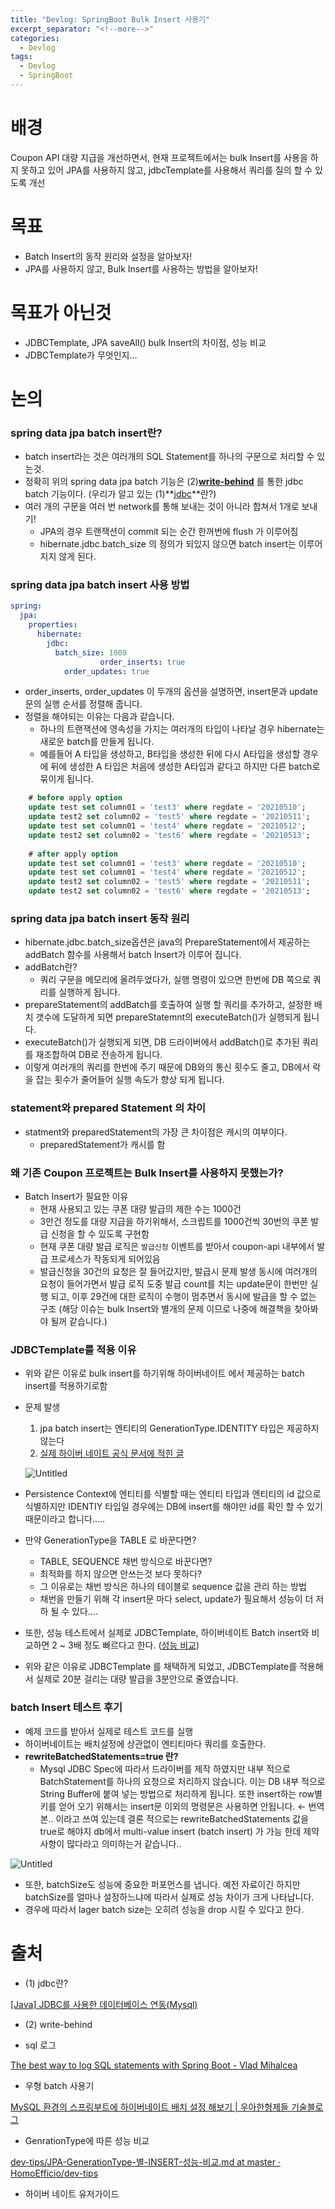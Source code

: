 ```yaml
---
title: "Devlog: SpringBoot Bulk Insert 사용기"
excerpt_separator: "<!--more-->"
categories:
  - Devlog
tags:
  - Devlog
  - SpringBoot
---
```


# 배경

 Coupon API 대량 지급을 개선하면서, 현재 프로젝트에서는 bulk Insert를 사용을 하지 못하고 있어 JPA를 사용하지 않고, jdbcTemplate를 사용해서 쿼리를 질의 할 수 있도록 개선

# 목표

- Batch Insert의 동작 원리와 설정을 알아보자!
- JPA를 사용하지 않고, Bulk Insert를 사용하는 방법을 알아보자!

# 목표가 아닌것

- JDBCTemplate, JPA saveAll() bulk Insert의 차이점, 성능 비교
- JDBCTemplate가 무엇인지…

# 논의

### spring data jpa batch insert란?

- batch insert라는 것은 여러개의 SQL Statement를 하나의 구문으로 처리할 수 있는것.
- 정확히 위의 spring data jpa batch 기능은 (2)**[write-behind](https://www.blog.ecsimsw.com/entry/JPA-%EC%98%81%EC%86%8D%EC%84%B1-%EC%BB%A8%ED%85%8D%EC%8A%A4%ED%8A%B8-1%EC%B0%A8-%EC%BA%90%EC%8B%9C-%EC%93%B0%EA%B8%B0-%EC%A7%80%EC%97%B0)** 를 통한 jdbc batch 기능이다. (우리가 알고 있는 (1)**[jdbc](https://devlog-wjdrbs96.tistory.com/139)**란?)
- 여러 개의 구문을 여러 번 network를 통해 보내는 것이 아니라 합쳐서 1개로 보내기!
    - JPA의 경우 트랜잭션이 commit 되는 순간 한꺼번에 flush 가 이루어짐
    - hibernate.jdbc.batch_size 의 정의가 되있지 않으면 batch insert는 이루어지지 않게 된다.

### spring data jpa batch insert 사용 방법

```yaml
spring:
  jpa:
    properties:
      hibernate:
        jdbc:
          batch_size: 1000
					order_inserts: true
	        order_updates: true
```

- order_inserts, order_updates 이 두개의 옵션을 설명하면, insert문과 update문의 실행 순서를 정렬해 줍니다.
- 정렬을 해야되는 이유는 다음과 같습니다.
  - 하나의 트랜잭션에 영속성을 가지는 여러개의 타입이 나타날 경우 hibernate는 새로운 batch를 만들게 됩니다.
  - 예를들어 A 타입을 생성하고, B타입을 생성한 뒤에 다시 A타입을 생성할 경우에 뒤에 생성한 A 타입은 처음에 생성한 A타입과 같다고 하지만 다른 batch로 묶이게 됩니다.

```sql
    # before apply option
    update test set column01 = 'test3' where regdate = '20210510';
    update test2 set column02 = 'test5' where regdate = '20210511';
    update test set column01 = 'test4' where regdate = '20210512';
    update test2 set column02 = 'test6' where regdate = '20210513';
    
    # after apply option
    update test set column01 = 'test3' where regdate = '20210510';
    update test set column01 = 'test4' where regdate = '20210512';
    update test2 set column02 = 'test5' where regdate = '20210511';
    update test2 set column02 = 'test6' where regdate = '20210513';
```

### spring data jpa batch insert 동작 원리

- hibernate.jdbc.batch_size옵션은 java의 PrepareStatement에서 제공하는 addBatch 함수를 사용해서 batch Insert가 이루어 집니다.
- addBatch란?
  - 쿼리 구문을 메모리에 올려두었다가, 실행 명령이 있으면 한번에 DB 쪽으로 쿼리를 실행하게 됩니다.
- prepareStatement의 addBatch를 호출하여 실행 할 쿼리를 추가하고, 설정한 배치 갯수에 도달하게 되면 prepareStatemnt의 executeBatch()가 실행되게 됩니다.
- executeBatch()가 실행되게 되면, DB 드라이버에서 addBatch()로 추가된 쿼리를 재조합하여 DB로 전송하게 됩니다.
- 이렇게 여러개의 쿼리를 한번에 주기 때문에 DB와의 통신 횟수도 줄고, DB에서 락을 잡는 횟수가 줄어들어 실행 속도가 향상 되게 됩니다.



### statement와 prepared Statement 의 차이

- statment와 preparedStatement의 가장 큰 차이점은 캐시의 여부이다.
  - preparedStatement가 캐시를 함

### 왜 기존 Coupon 프로젝트는 Bulk Insert를 사용하지 못했는가?

- Batch Insert가 필요한 이유
  - 현재 사용되고 있는 쿠폰 대량 발급의 제한 수는 1000건
  - 3만건 정도를 대량 지급을 하기위해서, 스크립트를 1000건씩 30번의 쿠폰 발급 신청을 할 수 있도록 구현함
  - 현재 쿠폰 대량 발급 로직은 `발급신청` 이벤트를 받아서 coupon-api 내부에서 발급 프로세스가 작동되게 되어있음
  - 발급신청을 30건의 요청은 잘 들어갔지만, 발급시 문제 발생 동시에 여러개의 요청이 들어가면서 발급 로직 도중 발급 count를 치는 update문이 한번만 실행 되고, 이후 29건에 대한 로직이 수행이 멈추면서 동시에 발급을 할 수 없는 구조 (해당 이슈는 bulk Insert와 별개의 문제 이므로 나중에 해결책을 찾아봐야 될꺼 같습니다.)

### JDBCTemplate를 적용 이유

- 위와 같은 이유로 bulk insert를 하기위해 하이버네이트 에서 제공하는 batch insert를 적용하기로함
- 문제 발생
  1. jpa batch insert는 엔티티의 GenerationType.IDENTITY 타입은 제공하지 않는다
    1. [실제 하이버 네이트 공식 문서에 적힌 글](https://docs.jboss.org/hibernate/orm/5.4/userguide/html_single/Hibernate_User_Guide.html#batch-session-batch-insert)

     ![Untitled](/assets/images/spring_document.png)

- Persistence Context에 엔티티를 식별할 때는 엔티티 타입과 엔티티의 id 값으로 식별하지만           IDENTIY 타입일 경우에는 DB에 insert를 해야만 id를 확인 할 수 있기때문이라고 합니다…..
- 만약 GenerationType을 TABLE 로 바꾼다면?
  - TABLE, SEQUENCE 채번 방식으로 바꾼다면?
  - 최적화를 하지 않으면 안쓰는것 보다 못하다?
  - 그 이유로는 채번 방식은 하나의 테이블로 sequence 값을 관리 하는 방법
  - 채번을 만들기 위해 각 insert문 마다 select, update가 필요해서 성능이 더 저하 될 수 있다….
- 또한, 성능 테스트에서 실제로 JDBCTemplate, 하이버네이트 Batch insert와 비교하면 2 ~ 3배 정도 빠르다고 한다. ([성능 비교](https://homoefficio.github.io/2020/01/25/Spring-Data%EC%97%90%EC%84%9C-Batch-Insert-%EC%B5%9C%EC%A0%81%ED%99%94/))
- 위와 같은 이유로 JDBCTemplate 를 채택하게 되었고, JDBCTemplate를 적용해서 실제로 20분 걸리는 대량 발급을 3분안으로 줄였습니다.

### batch Insert 테스트 후기

- 예제 코드를 받아서 실제로 테스트 코드를 실행
- 하이버네이트는 배치설정에 상관없이 엔티티마다 쿼리를 호출한다.
- **rewriteBatchedStatements=true 란?**
  - Mysql JDBC Spec에 따라서 드라이버를 제작 하였지만 내부 적으로 BatchStatement를 하나의 요청으로 처리하지 않습니다. 이는 DB 내부 적으로 String Buffer에 붙여 넣는 방법으로 처리하게 됩니다. 또한 insert하는 row별 키를 얻어 오기 위해서는 insert문 이외의 명령문은 사용하면 안됩니다. ← 번역본..     이라고 쓰여 있는데 결론 적으로는 rewriteBatchedStatements 값을 true로 해야지 db에서 multi-value insert (batch insert) 가 가능 한데 제약사항이 많다라고 의미하는거 같습니다..

![Untitled](/assets/images/img.png)

- 또한, batchSize도 성능에 중요한 퍼포먼스를 냅니다. 예전 자료이긴 하지만 batchSize를 얼마나 설정하느냐에 따라서 실제로 성능 차이가 크게 나타납니다.
- 경우에 따라서 lager batch size는 오히려 성능을 drop 시킬 수 있다고 한다.

# 출처

- (1) jdbc란?

[[Java] JDBC를 사용한 데이터베이스 연동(Mysql)](https://devlog-wjdrbs96.tistory.com/139)

- (2) write-behind

[](https://www.blog.ecsimsw.com/entry/JPA-%EC%98%81%EC%86%8D%EC%84%B1-%EC%BB%A8%ED%85%8D%EC%8A%A4%ED%8A%B8-1%EC%B0%A8-%EC%BA%90%EC%8B%9C-%EC%93%B0%EA%B8%B0-%EC%A7%80%EC%97%B0)

- sql 로그

[The best way to log SQL statements with Spring Boot - Vlad Mihalcea](https://vladmihalcea.com/log-sql-spring-boot/)

- 우형 batch 사용기

[MySQL 환경의 스프링부트에 하이버네이트 배치 설정 해보기 | 우아한형제들 기술블로그](https://techblog.woowahan.com/2695/)

- GenrationType에 따른 성능 비교

[dev-tips/JPA-GenerationType-별-INSERT-성능-비교.md at master · HomoEfficio/dev-tips](https://github.com/HomoEfficio/dev-tips/blob/master/JPA-GenerationType-%EB%B3%84-INSERT-%EC%84%B1%EB%8A%A5-%EB%B9%84%EA%B5%90.md)

- 하이버 네이트 유저가이드